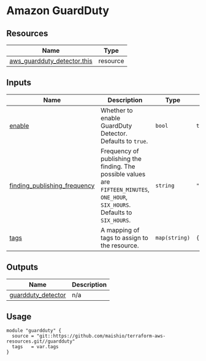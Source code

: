 # Amazon GuardDuty

## Resources

| Name | Type |
|------|------|
| [aws_guardduty_detector.this](https://registry.terraform.io/providers/hashicorp/aws/latest/docs/resources/guardduty_detector) | resource |

## Inputs

| Name | Description | Type | Default | Required |
|------|-------------|------|---------|:--------:|
| <a name="input_enable"></a> [enable](#input\_enable) | Whether to enable GuardDuty Detector. Defaults to `true`. | `bool` | `true` | no |
| <a name="input_finding_publishing_frequency"></a> [finding\_publishing\_frequency](#input\_finding\_publishing\_frequency) | Frequency of publishing the finding. The possible values are `FIFTEEN_MINUTES`, `ONE_HOUR`, `SIX_HOURS`. Defaults to `SIX_HOURS`. | `string` | `"SIX_HOURS"` | no |
| <a name="input_tags"></a> [tags](#input\_tags) | A mapping of tags to assign to the resource. | `map(string)` | `{}` | no |

## Outputs

| Name | Description |
|------|-------------|
| <a name="output_guardduty_detector"></a> [guardduty\_detector](#output\_guardduty\_detector) | n/a |

## Usage

```hcl
module "guardduty" {
  source = "git::https://github.com/maishio/terraform-aws-resources.git//guardduty"
  tags   = var.tags
}
```
